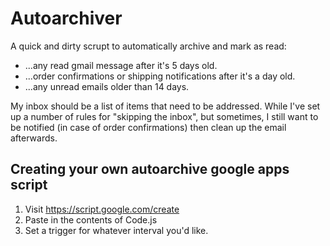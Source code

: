 # Autoarchiver

A quick and dirty scrupt to automatically archive and mark as read:

- ...any read gmail message after it's 5 days old.
- ...order confirmations or shipping notifications after it's a day old.
- ...any unread emails older than 14 days.

My inbox should be a list of items that need to be addressed. While I've set up
a number of rules for "skipping the inbox", but sometimes, I still want to be
notified (in case of order confirmations) then clean up the email afterwards.

## Creating your own autoarchive google apps script

1. Visit https://script.google.com/create
2. Paste in the contents of Code.js
3. Set a trigger for whatever interval you'd like.
